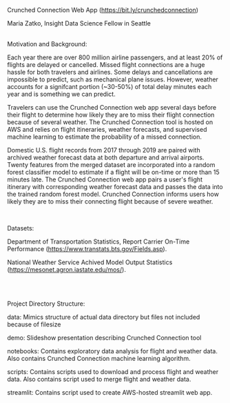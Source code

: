 Crunched Connection Web App (https://bit.ly/crunchedconnection)

Maria Zatko, Insight Data Science Fellow in Seattle

<br />
Motivation and Background:

Each year there are over 800 million airline passengers, and at least 20% of flights are delayed or cancelled. Missed flight connections are a huge hassle for both travelers and airlines. Some delays and cancellations are impossible to predict, such as mechanical plane issues. However, weather accounts for a signifcant portion (~30-50%) of total delay minutes each year and is something we can predict.  

Travelers can use the Crunched Connection web app several days before their flight to determine how likely they are to miss their flight connection because of several weather. The Crunched Connection tool is hosted on AWS and relies on flight itineraries, weather forecasts, and supervised machine learning to estimate the probability of a missed connection.

Domestic U.S. flight records from 2017 through 2019 are paired with archived weather forecast data at both departure and arrival airports. Twenty features from the merged dataset are incorporated into a random forest classifier model to estimate if a flight will be on-time or more than 15 minutes late. The Crunched Connection web app pairs a user's flight itinerary with corresponding weather forecast data and passes the data into the trained random forest model. Crunched Connection informs users how likely they are to miss their connecting flight because of severe weather.

<br />

Datasets:

Department of Transportation Statistics, Report Carrier On-Time Performance (https://www.transtats.bts.gov/Fields.asp).

National Weather Service Achived Model Output Statistics (https://mesonet.agron.iastate.edu/mos/).

<br />
<br />

Project Directory Structure:

data: Mimics structure of actual data directory but files not included because of filesize

demo: Slideshow presentation describing Crunched Connection tool

notebooks: Contains exploratory data analysis for flight and weather data. Also contains Crunched Connection machine learning algorithm.

scripts: Contains scripts used to download and process flight and weather data. Also contains script used to merge flight and weather data.

streamlit: Contains script used to create AWS-hosted streamlit web app.
